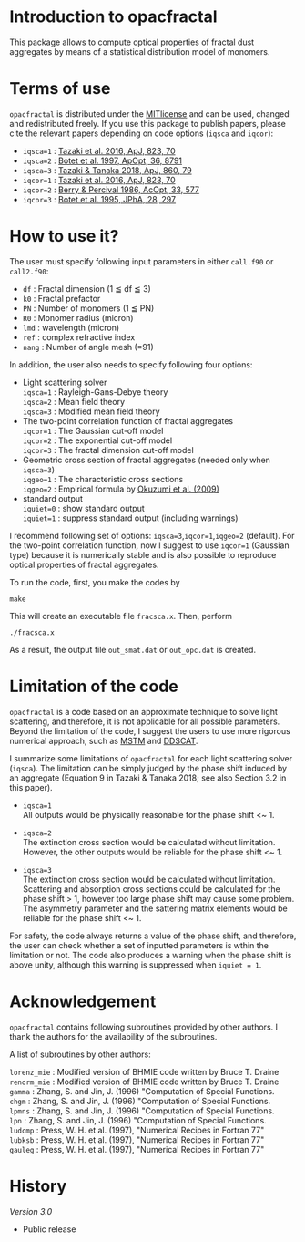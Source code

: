 # Introduction to opacfractal

This package allows to compute optical properties of fractal dust aggregates 
by means of a statistical distribution model of monomers.

# Terms of use

`opacfractal` is distributed under the [MITlicense](https://opensource.org/licenses/MIT) and can be used, changed
and redistributed freely. If you use this package to publish papers, please cite the relevant papers depending on code options (`iqsca` and `iqcor`):

 - `iqsca=1` : [Tazaki et al. 2016, ApJ, 823, 70](https://ui.adsabs.harvard.edu/abs/2016ApJ...823...70T)
 - `iqsca=2` : [Botet et al. 1997, ApOpt, 36, 8791](https://ui.adsabs.harvard.edu/abs/1997ApOpt..36.8791B)
 - `iqsca=3` : [Tazaki & Tanaka 2018, ApJ, 860, 79](https://ui.adsabs.harvard.edu/abs/2018ApJ...860...79T/)
 - `iqcor=1` : [Tazaki et al. 2016, ApJ, 823, 70](https://ui.adsabs.harvard.edu/abs/2016ApJ...823...70T)
 - `iqcor=2` : [Berry & Percival 1986, AcOpt, 33, 577](https://ui.adsabs.harvard.edu/abs/1986AcOpt..33..577B)
 - `iqcor=3` : [Botet et al. 1995, JPhA, 28, 297](https://ui.adsabs.harvard.edu/abs/1995JPhA...28..297B)

# How to use it? 

The user must specify following input parameters in either `call.f90` or `call2.f90`:

- `df` : Fractal dimension (1 ≦ df ≦ 3)
- `k0` : Fractal prefactor
- `PN` : Number of monomers (1 ≦ PN)
- `R0` : Monomer radius (micron)
- `lmd` : wavelength (micron)
- `ref` : complex refractive index
- `nang` : Number of angle mesh (=91) 

In addition, the user also needs to specify following four options:

- Light scattering solver   
  `iqsca=1` : Rayleigh-Gans-Debye theory  
  `iqsca=2` : Mean field theory  
  `iqsca=3` : Modified mean field theory  
- The two-point correlation function of fractal aggregates  
  `iqcor=1` : The Gaussian cut-off model  
  `iqcor=2` : The exponential cut-off model  
  `iqcor=3` : The fractal dimension cut-off model  
- Geometric cross section of fractal aggregates (needed only when `iqsca=3`)  
  `iqgeo=1` : The characteristic cross sections  
  `iqgeo=2` : Empirical formula by [Okuzumi et al. (2009)](https://ui.adsabs.harvard.edu/abs/2009ApJ...707.1247O)  
- standard output  
  `iquiet=0` : show standard output  
  `iquiet=1` : suppress standard output (including warnings)  
	
I recommend following set of options: `iqsca=3`,`iqcor=1`,`iqgeo=2` (default). For the two-point correlation function, now I suggest to use `iqcor=1` (Gaussian type) because it is numerically stable and is also possible to reproduce optical properties of fractal aggregates. 

To run the code, first, you make the codes by
```
make
```
This will create an executable file `fracsca.x`. Then, perform
```
./fracsca.x
```
As a result, the output file `out_smat.dat` or `out_opc.dat` is created. 

# Limitation of the code 

`opacfractal` is a code based on an approximate technique to solve light scattering, and therefore, it is not applicable for all possible parameters. Beyond the limitation of the code, I suggest the users to use more rigorous numerical approach, such as [MSTM](https://www.eng.auburn.edu/~dmckwski/scatcodes/) and [DDSCAT](http://ddscat.wikidot.com/).

I summarize some limitations of `opacfractal` for each light scattering solver (`iqsca`). The limitation can be simply judged by the phase shift induced by an aggregate (Equation 9 in Tazaki & Tanaka 2018; see also Section 3.2 in this paper).

- `iqsca=1`   
  All outputs would be physically reasonable for the phase shift <~ 1.   
 
- `iqsca=2`  
 The extinction cross section would be calculated without limitation.  
 However, the other outputs would be reliable for the phase shift <~ 1.  

- `iqsca=3`  
  The extinction cross section would be calculated without limitation. Scattering and absorption cross sections could be calculated for the phase shift > 1, however too large phase shift may cause some problem. The asymmetry parameter and the sattering matrix elements would be reliable for the phase shift <~ 1.  

For safety, the code always returns a value of the phase shift, and therefore, the user can check whether a set of inputted parameters is wthin the limitation or not. The code also produces a warning when the phase shift is above unity, although this warning is suppressed when `iquiet = 1`.

# Acknowledgement 

`opacfractal` contains following subroutines provided by other authors.
I thank the authors for the availability of the subroutines.  

A list of subroutines by other authors:  

`lorenz_mie` : Modified version of BHMIE code written by Bruce T. Draine  
`renorm_mie` : Modified version of BHMIE code written by Bruce T. Draine  
`gamma`      : Zhang, S. and Jin, J. (1996) "Computation of Special Functions.  
`chgm`       : Zhang, S. and Jin, J. (1996) "Computation of Special Functions.  
`lpmns`      : Zhang, S. and Jin, J. (1996) "Computation of Special Functions.  
`lpn`        : Zhang, S. and Jin, J. (1996) "Computation of Special Functions.  
`ludcmp`     : Press, W. H. et al. (1997), "Numerical Recipes in Fortran 77"    
`lubksb`     : Press, W. H. et al. (1997), "Numerical Recipes in Fortran 77"  
`gauleg`     : Press, W. H. et al. (1997), "Numerical Recipes in Fortran 77"  


# History

*Version 3.0*
- Public release 
